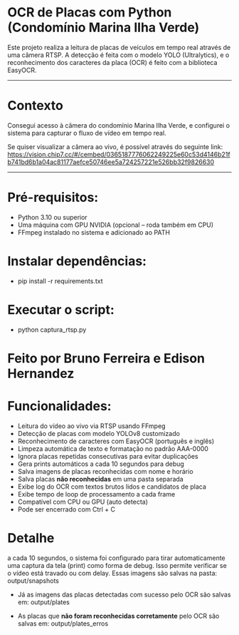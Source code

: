 # OCR de Placas com Python (Condomínio Marina Ilha Verde)
Este projeto realiza a leitura de placas de veículos em tempo real através de uma câmera RTSP. A detecção é feita com o modelo YOLO (Ultralytics), e o reconhecimento dos caracteres da placa (OCR) é feito com a biblioteca EasyOCR.

---

# Contexto
Consegui acesso à câmera do condomínio Marina Ilha Verde, e configurei o sistema para capturar o fluxo de vídeo em tempo real.

Se quiser visualizar a câmera ao vivo, é possível através do seguinte link:
https://vision.chip7.cc/#/cembed/0365187776062249225e60c53d4146b21fb741bd6b1a04ac81177aefce50746ee5a724257221e526bb32f9826630

---

# Pré-requisitos:
- Python 3.10 ou superior
- Uma máquina com GPU NVIDIA (opcional – roda também em CPU)
- FFmpeg instalado no sistema e adicionado ao PATH

# Instalar dependências:
- pip install -r requirements.txt

# Executar o script:
- python captura_rtsp.py 

# Feito por Bruno Ferreira e Edison Hernandez

# Funcionalidades:
- Leitura do vídeo ao vivo via RTSP usando FFmpeg
- Detecção de placas com modelo YOLOv8 customizado
- Reconhecimento de caracteres com EasyOCR (português e inglês)
- Limpeza automática de texto e formatação no padrão AAA-0000
- Ignora placas repetidas consecutivas para evitar duplicações
- Gera prints automáticos a cada 10 segundos para debug
- Salva imagens de placas reconhecidas com nome e horário
- Salva placas **não reconhecidas** em uma pasta separada
- Exibe log do OCR com textos brutos lidos e candidatos de placa
- Exibe tempo de loop de processamento a cada frame
- Compatível com CPU ou GPU (auto detecta)
- Pode ser encerrado com Ctrl + C

# Detalhe
a cada 10 segundos, o sistema foi configurado para tirar automaticamente uma captura da tela (print) como forma de debug. Isso permite verificar se o vídeo está travado ou com delay. Essas imagens são salvas na pasta: output/snapshots

- Já as imagens das placas detectadas com sucesso pelo OCR são salvas em: output/plates

- As placas que **não foram reconhecidas corretamente** pelo OCR são salvas em: output/plates_erros

